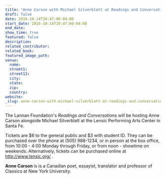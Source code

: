 ```yaml
---
title: "Anne Carson with Michael Silverblatt at Readings and Conversations"
draft: false
date: 2016-10-14T20:47:00-04:00
start_date: 2016-10-14T20:47:00-04:00
end_date:
show_time: true
featured: false
description:
related_contributor:
related_book:
featured_image_path:
venue:
  name:
  street1:
  street12:
  city:
  state:
  zip:
  country:
website:
_slug: anne-carson-with-michael-silverblatt-at-readings-and-conversations
---
```


The Lannan Foundation's _Readings and Conversations_ will be hosting Anne Carson alongside Michael Silverblatt at the Lensic Performing Arts Center in Santa Fe.

Tickets are $6 to the general public and $3 with student ID. They can be purchased over the phone at (505) 988-1234, or in person at the box office, from 10:00 - 4:00 Monday through Friday, or from noon - showtime on weekends. Alternatively, tickets can be purchased online at http://www.lensic.org/ .

**Anne Carson** is is a Canadian poet, essayist, translator and professor of Classics at New York University.

